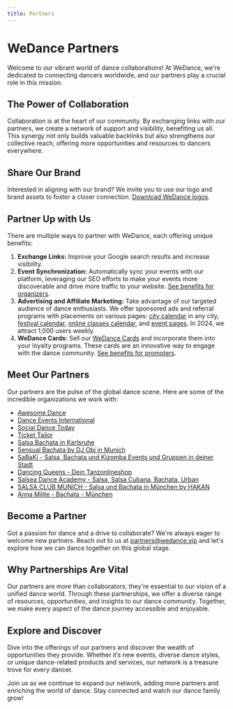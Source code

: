 ```yaml
---
title: Partners
---
```


# WeDance Partners

Welcome to our vibrant world of dance collaborations! At WeDance, we're dedicated to connecting dancers worldwide, and our partners play a crucial role in this mission.

## The Power of Collaboration

Collaboration is at the heart of our community. By exchanging links with our partners, we create a network of support and visibility, benefiting us all. This synergy not only builds valuable backlinks but also strengthens our collective reach, offering more opportunities and resources to dancers everywhere.

## Share Our Brand

Interested in aligning with our brand? We invite you to use our logo and brand assets to foster a closer connection. [Download WeDance logos](https://wedance.vip/logos.zip).

## Partner Up with Us

There are multiple ways to partner with WeDance, each offering unique benefits:

1. **Exchange Links:** Improve your Google search results and increase visibility.
2. **Event Synchronization:** Automatically sync your events with our platform, leveraging our SEO efforts to make your events more discoverable and drive more traffic to your website. [See benefits for organizers](https://wedance.vip/organize/).
3. **Advertising and Affiliate Marketing:** Take advantage of our targeted audience of dance enthusiasts. We offer sponsored ads and referral programs with placements on various pages: [city calendar](https://wedance.vip/explore/Munich) in any city, [festival calendar](https://wedance.vip/explore/global), [online classes calendar](https://wedance.vip/explore/global/classes), and [event pages](https://wedance.vip/events/dv2DzPFrvfEIkx3FsxLf). In 2024, we attract 1,000 users weekly.
4. **WeDance Cards:** Sell our [WeDance Cards](https://wedance.vip/nfc) and incorporate them into your loyalty programs. These cards are an innovative way to engage with the dance community. [See benefits for promoters](https://wedance.vip/promoter/).

## Meet Our Partners

Our partners are the pulse of the global dance scene. Here are some of the incredible organizations we work with:

- [Awesome Dance](https://github.com/we-dance/awesome-dance)
- [Dance Events International](https://www.dance-events.info/)
- [Social Dance Today](https://social-dance.today/)
- [Ticket Tailor](https://get.tickettailor.com/nlvk1iuqtis3)
- [Salsa Bachata in Karlsruhe](https://socialdance.vip/)
- [Sensual Bachata by DJ Obi in Munich](https://bachata-sensual.party/)
- [SaBaKi - Salsa, Bachata und Kizomba Events und Gruppen in deiner Stadt](https://sabaki.dance/)
- [Dancing Queens - Dein Tanzonlineshop](https://www.dancing-queens.com/wedance)
- [Salsea Dance Academy - Salsa, Salsa Cubana, Bachata, Urban](https://salsea.de/)
- [SALSA CLUB MUNICH - Salsa und Bachata in München by HAKAN](https://salsaclub-munich.de/)
- [Anna Milite - Bachata - München](https://www.annamilite.com/)

## Become a Partner

Got a passion for dance and a drive to collaborate? We're always eager to welcome new partners. Reach out to us at [partners@wedance.vip](mailto:partners@wedance.vip) and let's explore how we can dance together on this global stage.

## Why Partnerships Are Vital

Our partners are more than collaborators; they're essential to our vision of a unified dance world. Through these partnerships, we offer a diverse range of resources, opportunities, and insights to our dance community. Together, we make every aspect of the dance journey accessible and enjoyable.

## Explore and Discover

Dive into the offerings of our partners and discover the wealth of opportunities they provide. Whether it’s new events, diverse dance styles, or unique dance-related products and services, our network is a treasure trove for every dancer.

Join us as we continue to expand our network, adding more partners and enriching the world of dance. Stay connected and watch our dance family grow!
